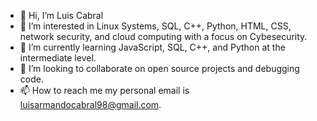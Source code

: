 - 👋 Hi, I’m Luis Cabral 
- 👀 I’m interested in Linux Systems, SQL, C++, Python, HTML, CSS, network security, and cloud computing with a focus on Cybesecurity.
- 🌱 I’m currently learning JavaScript, SQL, C++, and Python at the intermediate level.
- 💞️ I’m looking to collaborate on open source projects and debugging code. 
- 📫 How to reach me my personal email is luisarmandocabral98@gmail.com.

<!---
LuisCabral98/LuisCabral98 is a ✨ special ✨ repository because its `README.md` (this file) appears on your GitHub profile.
You can click the Preview link to take a look at your changes.
--->
